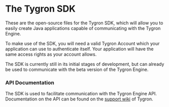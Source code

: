 # The Tygron SDK
These are the open-source files for the Tygron SDK, which will allow you to easily create Java applications capable of communicating with the Tygron Engine.

To make use of the SDK, you will need a valid Tygron Account which your application can use to authenticate itself. Your application will have the same access rights as your account allows.

The SDK is currently still in its initial stages of development, but can already be used to communicate with the beta version of the Tygron Engine.

### API Documentation
The SDK is used to facilitate communication with the Tygron Engine API. Documentation on the API can be found on the [support wiki](http://support.tygron.com/wiki/REST_API) of Tygron.
